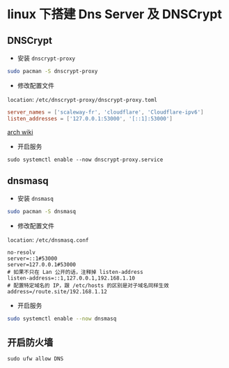 # linux 下搭建 Dns Server 及 DNSCrypt

## DNSCrypt

- 安装 `dnscrypt-proxy`

```sh
sudo pacman -S dnscrypt-proxy
```

- 修改配置文件

`location`: `/etc/dnscrypt-proxy/dnscrypt-proxy.toml`

```toml
server_names = ['scaleway-fr', 'cloudflare', 'Cloudflare-ipv6']
listen_addresses = ['127.0.0.1:53000', '[::1]:53000']
```

[arch wiki](https://wiki.archlinux.org/title/Dnscrypt-proxy)

- 开启服务

```
sudo systemctl enable --now dnscrypt-proxy.service
```

## dnsmasq

- 安装 `dnsmasq`

```sh
sudo pacman -S dnsmasq
```

- 修改配置文件

`location`: `/etc/dnsmasq.conf`

```
no-resolv
server=::1#53000
server=127.0.0.1#53000
# 如果不只在 Lan 公开的话，注释掉 listen-address
listen-address=::1,127.0.0.1,192.168.1.10
# 配置特定域名的 IP，跟 /etc/hosts 的区别是对子域名同样生效
address=/route.site/192.168.1.12
```

- 开启服务

```sh
sudo systemctl enable --now dnsmasq
```

## 开启防火墙

```
sudo ufw allow DNS
```
